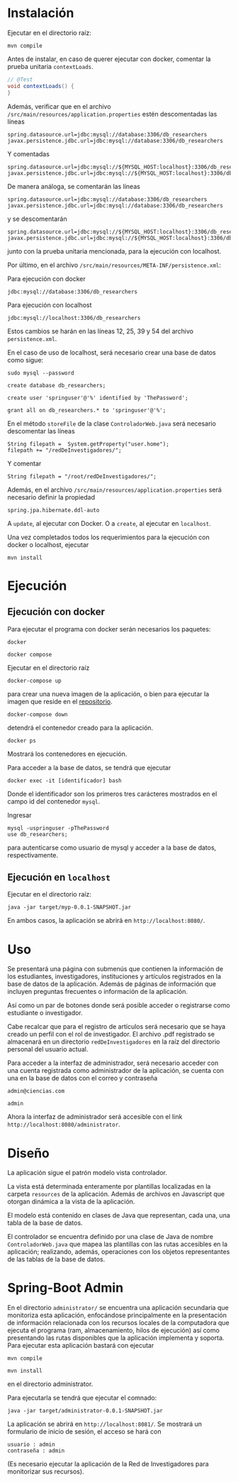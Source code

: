 # Instalación

Ejecutar en el directorio raíz:

```plaintext
mvn compile
```


Antes de instalar, en caso de querer ejecutar con docker, comentar
la prueba unitaria `contextLoads`.

```java
// @Test
void contextLoads() {
}
```

Además, verificar que en el archivo `/src/main/resources/application.properties` estén
descomentadas las líneas

```plaintext
spring.datasource.url=jdbc:mysql://database:3306/db_researchers
javax.persistence.jdbc.url=jdbc:mysql://database:3306/db_researchers
```

Y comentadas
```plaintext
spring.datasource.url=jdbc:mysql://${MYSQL_HOST:localhost}:3306/db_researchers
javax.persistence.jdbc.url=jdbc:mysql://${MYSQL_HOST:localhost}:3306/db_researchers
```

De manera análoga, se comentarán las líneas

```plaintext
spring.datasource.url=jdbc:mysql://database:3306/db_researchers
javax.persistence.jdbc.url=jdbc:mysql://database:3306/db_researchers
```

y se descomentarán

```plaintext
spring.datasource.url=jdbc:mysql://${MYSQL_HOST:localhost}:3306/db_researchers
javax.persistence.jdbc.url=jdbc:mysql://${MYSQL_HOST:localhost}:3306/db_researchers
```

junto con la prueba unitaria mencionada, para la ejecución con localhost.


Por último, en el archivo `/src/main/resources/META-INF/persistence.xml`:

Para ejecución con docker

```plaintext
jdbc:mysql://database:3306/db_researchers
```

Para ejecución con localhost
```plaintext
jdbc:mysql://localhost:3306/db_researchers
```

Estos cambios se harán en las líneas 12, 25, 39 y 54 del archivo `persistence.xml`.

En el caso de uso de localhost, será necesario crear una base de datos como sigue:
```plaintext
sudo mysql --password
```

```plaintext
create database db_researchers;
```
```plaintext
create user 'springuser'@'%' identified by 'ThePassword';
```
```plaintext
grant all on db_researchers.* to 'springuser'@'%';
```

En el método `storeFile` de la clase `ControladorWeb.java` será
necesario descomentar las líneas

```plaintext
String filepath =  System.getProperty("user.home");
filepath += "/redDeInvestigadores/";
```

Y comentar
```plaintext
String filepath = "/root/redDeInvestigadores/";
```

Además, en el archivo `/src/main/resources/application.properties` será necesario
definir la propiedad
```plaintext
spring.jpa.hibernate.ddl-auto
```

A `update`, al ejecutar con Docker. O a `create`, al ejecutar en `localhost`.


Una vez completados todos los requerimientos para la ejecución con docker o localhost,
ejecutar

```plaintext
mvn install
```


# Ejecución
## Ejecución con docker


Para ejecutar el programa con docker serán necesarios los
paquetes:

```plaintext
docker
```
```plaintext
docker compose
```

Ejecutar en el directorio raíz
```plaintext
docker-compose up
```

para crear una nueva imagen de la aplicación, o bien para
ejecutar la imagen que reside en el [repositorio](https://hub.docker.com/repository/docker/diegossc/proyecto_3/general).



```plaintext
docker-compose down
```
detendrá el contenedor creado para la aplicación.

```plaintext
docker ps
```

Mostrará los contenedores en ejecución.

Para acceder a la base de datos, se tendrá que ejecutar
```plaintext
docker exec -it [identificador] bash
```
Donde el identificador son los primeros tres carácteres mostrados en
el campo id del contenedor `mysql`.

Ingresar 
```plaintext
mysql -uspringuser -pThePassword
use db_researchers;
```
para autenticarse como usuario de mysql y acceder a la base de datos,
respectivamente.

## Ejecución en `localhost`

Ejecutar en el directorio raíz:
```plaintext
java -jar target/myp-0.0.1-SNAPSHOT.jar
```

En ambos casos, la aplicación se abrirá en `http://localhost:8080/`.

# Uso
Se presentará una página con submenús que contienen
la información de los estudiantes, investigadores, instituciones
y artículos registrados en la base de datos de la aplicación.
Además de páginas de información que incluyen preguntas frecuentes
o información de la aplicación.


Así como un par de botones donde será posible acceder o registrarse
como estudiante o investigador.

Cabe recalcar que para el registro de artículos será necesario que
se haya creado un perfil con el rol de investigador. El archivo .pdf
registrado se almacenará en un directorio `redDeInvestigadores`
en la raíz del directorio personal del usuario actual.


Para acceder a la interfaz de administrador, será necesario acceder
con una cuenta registrada como administrador de la aplicación, se cuenta
con una en la base de datos con el correo y contraseña
```plaintext
admin@ciencias.com
```
```plaintext
admin
```

Ahora la interfaz de administrador será accesible con el link
`http://localhost:8080/administrator`.

# Diseño
La aplicación sigue el patrón modelo vista controlador.

La vista está determinada enteramente por plantillas localizadas en la carpeta
`resources` de la aplicación. Además de archivos en Javascript que otorgan
dinámica a la vista de la aplicación.

El modelo está contenido en clases de Java que representan, cada una, una
tabla de la base de datos.

El controlador se encuentra definido por una clase de Java de nombre `ControladorWeb.java`
que mapea las plantillas con las rutas accesibles en la aplicación; realizando, además,
operaciones con los objetos representantes de las tablas de la base de datos.

# Spring-Boot Admin

En el directorio `administrator/` se encuentra una aplicación secundaria que monitoriza
esta aplicación, enfocándose principalmente en la presentación de información relacionada
con los recursos locales de la computadora que ejecuta el programa (ram, almacenamiento,
hilos de ejecución) así como presentando las rutas disponibles que la aplicación implementa
y soporta. Para ejecutar esta aplicación bastará con ejecutar

```plaintext
mvn compile
```

```plaintext
mvn install
```

en el directorio administrator.

Para ejecutarla se tendrá que ejecutar el comnado:

```plaintext
java -jar target/administrator-0.0.1-SNAPSHOT.jar
```
La aplicación se abrirá en `http://localhost:8081/`. Se mostrará
un formulario de inicio de sesión, el acceso se hará con
```plaintext
usuario : admin
contraseña : admin
```


(Es necesario ejecutar la aplicación de la Red de Investigadores para monitorizar sus recursos).